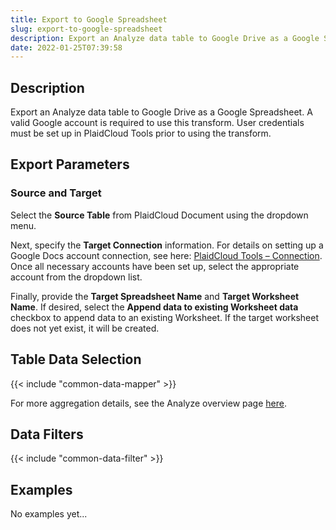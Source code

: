 ```yaml
---
title: Export to Google Spreadsheet
slug: export-to-google-spreadsheet
description: Export an Analyze data table to Google Drive as a Google Spreadsheet
date: 2022-01-25T07:39:58
---
```


## Description


Export an Analyze data table to Google Drive as a Google Spreadsheet. A valid Google account is required to use this transform. User credentials must be set up in PlaidCloud Tools prior to using the transform.



## Export Parameters


### Source and Target


Select the **Source Table** from PlaidCloud Document using the dropdown menu.



Next, specify the **Target Connection** information. For details on setting up a Google Docs account connection, see here: [PlaidCloud Tools – Connection](/docs/tools/data-connections). Once all necessary accounts have been set up, select the appropriate account from the dropdown list.



Finally, provide the **Target Spreadsheet Name** and **Target Worksheet Name**. If desired, select the **Append data to existing Worksheet data** checkbox to append data to an existing Worksheet. If the target worksheet does not yet exist, it will be created.



## Table Data Selection

{{< include "common-data-mapper" >}}




For more aggregation details, see the Analyze overview page [here](/docs/workflow-steps/common/aggregation).



## Data Filters


{{< include "common-data-filter" >}}



## Examples

No examples yet...
